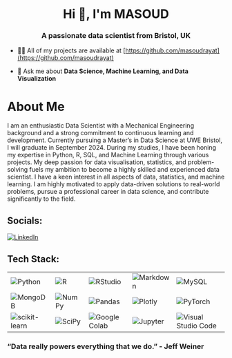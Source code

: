 <h1 align="center">Hi 👋, I'm MASOUD</h1>
<h3 align="center">A passionate data scientist from Bristol, UK</h3>

- 👨‍💻 All of my projects are available at [https://github.com/masoudrayat](https://github.com/masoudrayat)

- 💬 Ask me about **Data Science, Machine Learning, and Data Visualization**

# About Me
I am an enthusiastic Data Scientist with a Mechanical Engineering background and a strong commitment to continuous learning and development. Currently pursuing a Master’s in Data Science at UWE Bristol, I will graduate in September 2024. During my studies, I have been honing my expertise in Python, R, SQL, and Machine Learning through various projects. My deep passion for data visualisation, statistics, and problem-solving fuels my ambition to become a highly skilled and experienced data scientist. I have a keen interest in all aspects of data, statistics, and machine learning. I am highly motivated to apply data-driven solutions to real-world problems, pursue a professional career in data science, and contribute significantly to the field.

## Socials:
[![LinkedIn](https://img.shields.io/badge/LinkedIn-blue)](https://www.linkedin.com/in/masoudrayat)

## Tech Stack:
<table>
  <tr>
    <td><img src="https://img.shields.io/badge/python-3670A0?style=for-the-badge&logo=python&logoColor=ffdd54" alt="Python"/></td>
    <td><img src="https://img.shields.io/badge/R-276DC3?style=for-the-badge&logo=r&logoColor=white" alt="R"/></td>
    <td><img src="https://img.shields.io/badge/RStudio-75AADB?style=for-the-badge&logo=rstudio&logoColor=white" alt="RStudio"/></td>
    <td><img src="https://img.shields.io/badge/Markdown-000000?style=for-the-badge&logo=markdown&logoColor=white" alt="Markdown"/></td>
    <td><img src="https://img.shields.io/badge/MySQL-4479A1?style=for-the-badge&logo=mysql&logoColor=white" alt="MySQL"/></td>
  </tr>
  <tr>
    <td><img src="https://img.shields.io/badge/MongoDB-47A248?style=for-the-badge&logo=mongodb&logoColor=white" alt="MongoDB"/></td>
    <td><img src="https://img.shields.io/badge/Numpy-4EA94B?style=for-the-badge&logo=numpy&logoColor=white" alt="NumPy"/></td>
    <td><img src="https://img.shields.io/badge/Pandas-150458?style=for-the-badge&logo=pandas&logoColor=white" alt="Pandas"/></td>
    <td><img src="https://img.shields.io/badge/Plotly-3F4F75?style=for-the-badge&logo=plotly&logoColor=white" alt="Plotly"/></td>
    <td><img src="https://img.shields.io/badge/PyTorch-EE4C2C?style=for-the-badge&logo=pytorch&logoColor=white" alt="PyTorch"/></td>
  </tr>
  <tr>
    <td><img src="https://img.shields.io/badge/scikit--learn-F7931E?style=for-the-badge&logo=scikit-learn&logoColor=white" alt="scikit-learn"/></td>
    <td><img src="https://img.shields.io/badge/SciPy-8CAAE6?style=for-the-badge&logo=scipy&logoColor=white" alt="SciPy"/></td>
    <td><img src="https://img.shields.io/badge/Google%20Colab-F9AB00?style=for-the-badge&logo=googlecolab&logoColor=white" alt="Google Colab"/></td>
    <td><img src="https://img.shields.io/badge/Jupyter-F37626?style=for-the-badge&logo=jupyter&logoColor=white" alt="Jupyter"/></td>
    <td><img src="https://img.shields.io/badge/Visual%20Studio%20Code-007ACC?style=for-the-badge&logo=visual-studio-code&logoColor=white" alt="Visual Studio Code"/></td>
  </tr>
</table>

### “Data really powers everything that we do.” - Jeff Weiner





